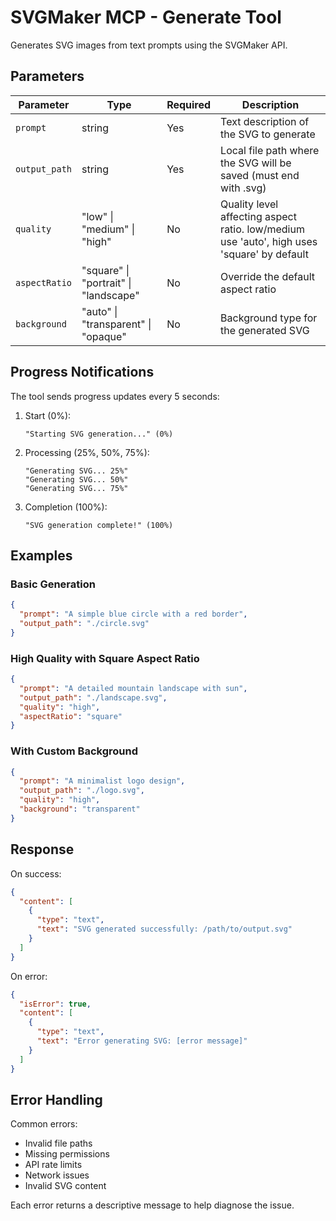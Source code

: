 # SVGMaker MCP - Generate Tool

Generates SVG images from text prompts using the SVGMaker API.

## Parameters

| Parameter | Type | Required | Description |
|-----------|------|----------|-------------|
| `prompt` | string | Yes | Text description of the SVG to generate |
| `output_path` | string | Yes | Local file path where the SVG will be saved (must end with .svg) |
| `quality` | "low" \| "medium" \| "high" | No | Quality level affecting aspect ratio. low/medium use 'auto', high uses 'square' by default |
| `aspectRatio` | "square" \| "portrait" \| "landscape" | No | Override the default aspect ratio |
| `background` | "auto" \| "transparent" \| "opaque" | No | Background type for the generated SVG |

## Progress Notifications

The tool sends progress updates every 5 seconds:

1. Start (0%):
   ```
   "Starting SVG generation..." (0%)
   ```

2. Processing (25%, 50%, 75%):
   ```
   "Generating SVG... 25%"
   "Generating SVG... 50%"
   "Generating SVG... 75%"
   ```

3. Completion (100%):
   ```
   "SVG generation complete!" (100%)
   ```

## Examples

### Basic Generation
```json
{
  "prompt": "A simple blue circle with a red border",
  "output_path": "./circle.svg"
}
```

### High Quality with Square Aspect Ratio
```json
{
  "prompt": "A detailed mountain landscape with sun",
  "output_path": "./landscape.svg",
  "quality": "high",
  "aspectRatio": "square"
}
```

### With Custom Background
```json
{
  "prompt": "A minimalist logo design",
  "output_path": "./logo.svg",
  "quality": "high",
  "background": "transparent"
}
```

## Response

On success:
```json
{
  "content": [
    {
      "type": "text",
      "text": "SVG generated successfully: /path/to/output.svg"
    }
  ]
}
```

On error:
```json
{
  "isError": true,
  "content": [
    {
      "type": "text",
      "text": "Error generating SVG: [error message]"
    }
  ]
}
```

## Error Handling

Common errors:
- Invalid file paths
- Missing permissions
- API rate limits
- Network issues
- Invalid SVG content

Each error returns a descriptive message to help diagnose the issue.
